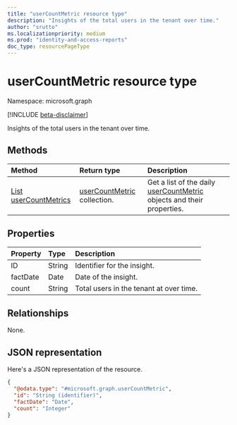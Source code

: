 ```yaml
---
title: "userCountMetric resource type"
description: "Insights of the total users in the tenant over time."
author: "srutto"
ms.localizationpriority: medium
ms.prod: "identity-and-access-reports"
doc_type: resourcePageType
---
```


# userCountMetric resource type

Namespace: microsoft.graph

[!INCLUDE [beta-disclaimer](../../includes/beta-disclaimer.md)]

Insights of the total users in the tenant over time.

## Methods
|Method|Return type|Description|
|:---|:---|:---|
|[List userCountMetrics](../api/dailyuserinsightmetricsroot-list-usercount.md)| [userCountMetric](../resources/usercountmetric.md) collection.|Get a list of the daily [userCountMetric](../resources/usercountmetric.md) objects and their properties.|

## Properties
|Property|Type|Description|
|:---|:---|:---|
| ID|String| Identifier for the insight.|
| factDate|Date| Date of the insight.|
| count|String| Total users in the tenant at over time.|
## Relationships
None.

## JSON representation
Here's a JSON representation of the resource.
<!-- {
  "blockType": "resource",
  "keyProperty": "id",
  "@odata.type": "microsoft.graph.userCountMetric",
  "openType": false
}
-->
``` json
{
  "@odata.type": "#microsoft.graph.userCountMetric",
  "id": "String (identifier)",
  "factDate": "Date",
  "count": "Integer"
}
```

